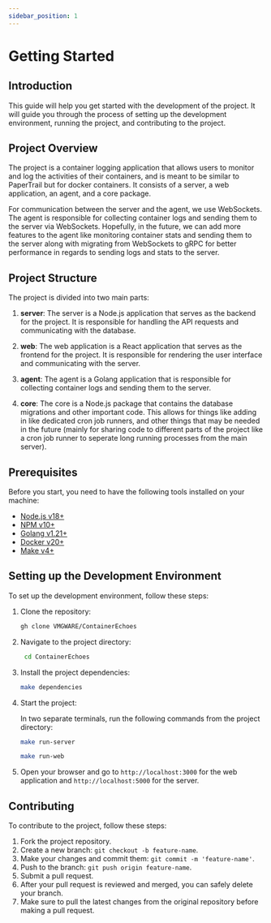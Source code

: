 ```yaml
---
sidebar_position: 1
---
```


# Getting Started

## Introduction

This guide will help you get started with the development of the project. It will guide you through the process of setting up the development environment, running the project, and contributing to the project.

## Project Overview

The project is a container logging application that allows users to monitor and log the activities of their containers, and is meant to be similar to PaperTrail but for docker containers. It consists of a server, a web application, an agent, and a core package.

For communication between the server and the agent, we use WebSockets. The agent is responsible for collecting container logs and sending them to the server via WebSockets. Hopefully, in the future, we can add more features to the agent like monitoring container stats and sending them to the server along with migrating from WebSockets to gRPC for better performance in regards to sending logs and stats to the server.

## Project Structure

The project is divided into two main parts:

1. **server**: The server is a Node.js application that serves as the backend for the project. It is responsible for handling the API requests and communicating with the database.

2. **web**: The web application is a React application that serves as the frontend for the project. It is responsible for rendering the user interface and communicating with the server.

3. **agent**: The agent is a Golang application that is responsible for collecting container logs and sending them to the server.

4. **core**: The core is a Node.js package that contains the database migrations and other important code. This allows for things like adding in like dedicated cron job runners, and other things that may be needed in the future (mainly for sharing code to different parts of the project like a cron job runner to seperate long running processes from the main server).

## Prerequisites

Before you start, you need to have the following tools installed on your machine:

- [Node.js v18+](https://nodejs.org/en/download/)
- [NPM v10+](https://www.npmjs.com/get-npm)
- [Golang v1.21+](https://golang.org/dl/)
- [Docker v20+](https://www.docker.com/products/docker-desktop)
- [Make v4+](https://www.gnu.org/software/make/)

## Setting up the Development Environment

To set up the development environment, follow these steps:

1. Clone the repository:

   ```bash
   gh clone VMGWARE/ContainerEchoes
   ```

2. Navigate to the project directory:

   ```bash
    cd ContainerEchoes
    ```

3. Install the project dependencies:

    ```bash
    make dependencies
    ```

4. Start the project:

    In two separate terminals, run the following commands from the project directory:

    ```bash
    make run-server
    ```

    ```bash
    make run-web
    ```

5. Open your browser and go to `http://localhost:3000` for the web application and `http://localhost:5000` for the server.

## Contributing

To contribute to the project, follow these steps:

1. Fork the project repository.
2. Create a new branch: `git checkout -b feature-name`.
3. Make your changes and commit them: `git commit -m 'feature-name'`.
4. Push to the branch: `git push origin feature-name`.
5. Submit a pull request.
6. After your pull request is reviewed and merged, you can safely delete your branch.
7. Make sure to pull the latest changes from the original repository before making a pull request.
